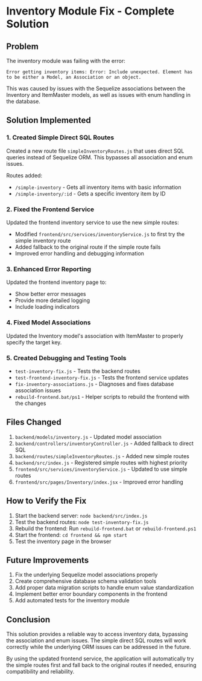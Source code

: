 # Inventory Module Fix - Complete Solution

## Problem
The inventory module was failing with the error:
```
Error getting inventory items: Error: Include unexpected. Element has to be either a Model, an Association or an object.
```

This was caused by issues with the Sequelize associations between the Inventory and ItemMaster models, as well as issues with enum handling in the database.

## Solution Implemented

### 1. Created Simple Direct SQL Routes
Created a new route file `simpleInventoryRoutes.js` that uses direct SQL queries instead of Sequelize ORM. This bypasses all association and enum issues.

Routes added:
- `/simple-inventory` - Gets all inventory items with basic information
- `/simple-inventory/:id` - Gets a specific inventory item by ID

### 2. Fixed the Frontend Service
Updated the frontend inventory service to use the new simple routes:
- Modified `frontend/src/services/inventoryService.js` to first try the simple inventory route
- Added fallback to the original route if the simple route fails
- Improved error handling and debugging information

### 3. Enhanced Error Reporting
Updated the frontend inventory page to:
- Show better error messages
- Provide more detailed logging
- Include loading indicators

### 4. Fixed Model Associations
Updated the Inventory model's association with ItemMaster to properly specify the target key.

### 5. Created Debugging and Testing Tools
- `test-inventory-fix.js` - Tests the backend routes
- `test-frontend-inventory-fix.js` - Tests the frontend service updates
- `fix-inventory-associations.js` - Diagnoses and fixes database association issues
- `rebuild-frontend.bat/ps1` - Helper scripts to rebuild the frontend with the changes

## Files Changed
1. `backend/models/inventory.js` - Updated model association
2. `backend/controllers/inventoryController.js` - Added fallback to direct SQL
3. `backend/routes/simpleInventoryRoutes.js` - Added new simple routes
4. `backend/src/index.js` - Registered simple routes with highest priority
5. `frontend/src/services/inventoryService.js` - Updated to use simple routes
6. `frontend/src/pages/Inventory/index.jsx` - Improved error handling

## How to Verify the Fix
1. Start the backend server: `node backend/src/index.js`
2. Test the backend routes: `node test-inventory-fix.js`
3. Rebuild the frontend: Run `rebuild-frontend.bat` or `rebuild-frontend.ps1`
4. Start the frontend: `cd frontend && npm start`
5. Test the inventory page in the browser

## Future Improvements
1. Fix the underlying Sequelize model associations properly
2. Create comprehensive database schema validation tools
3. Add proper data migration scripts to handle enum value standardization
4. Implement better error boundary components in the frontend
5. Add automated tests for the inventory module

## Conclusion
This solution provides a reliable way to access inventory data, bypassing the association and enum issues. The simple direct SQL routes will work correctly while the underlying ORM issues can be addressed in the future.

By using the updated frontend service, the application will automatically try the simple routes first and fall back to the original routes if needed, ensuring compatibility and reliability.
